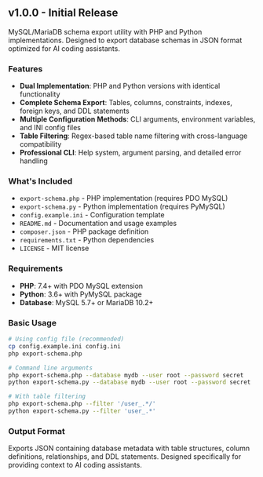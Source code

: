 ## v1.0.0 - Initial Release

MySQL/MariaDB schema export utility with PHP and Python implementations. Designed to export database schemas in JSON format optimized for AI coding assistants.

### Features

- **Dual Implementation**: PHP and Python versions with identical functionality
- **Complete Schema Export**: Tables, columns, constraints, indexes, foreign keys, and DDL statements
- **Multiple Configuration Methods**: CLI arguments, environment variables, and INI config files
- **Table Filtering**: Regex-based table name filtering with cross-language compatibility
- **Professional CLI**: Help system, argument parsing, and detailed error handling

### What's Included

- `export-schema.php` - PHP implementation (requires PDO MySQL)
- `export-schema.py` - Python implementation (requires PyMySQL)
- `config.example.ini` - Configuration template
- `README.md` - Documentation and usage examples
- `composer.json` - PHP package definition
- `requirements.txt` - Python dependencies
- `LICENSE` - MIT license

### Requirements

- **PHP**: 7.4+ with PDO MySQL extension
- **Python**: 3.6+ with PyMySQL package
- **Database**: MySQL 5.7+ or MariaDB 10.2+

### Basic Usage

```bash
# Using config file (recommended)
cp config.example.ini config.ini
php export-schema.php

# Command line arguments
php export-schema.php --database mydb --user root --password secret
python export-schema.py --database mydb --user root --password secret

# With table filtering
php export-schema.php --filter '/user_.*/'
python export-schema.py --filter 'user_.*'
```

### Output Format

Exports JSON containing database metadata with table structures, column definitions, relationships, and DDL statements. Designed specifically for providing context to AI coding assistants.